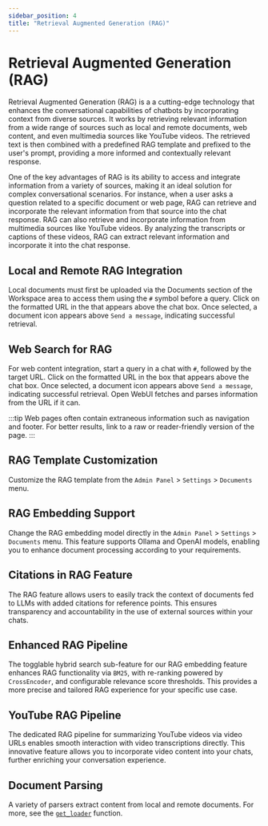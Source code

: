 ```yaml
---
sidebar_position: 4
title: "Retrieval Augmented Generation (RAG)"
---
```


# Retrieval Augmented Generation (RAG)

Retrieval Augmented Generation (RAG) is a a cutting-edge technology that enhances the conversational capabilities of chatbots by incorporating context from diverse sources. It works by retrieving relevant information from a wide range of sources such as local and remote documents, web content, and even multimedia sources like YouTube videos. The retrieved text is then combined with a predefined RAG template and prefixed to the user's prompt, providing a more informed and contextually relevant response.

One of the key advantages of RAG is its ability to access and integrate information from a variety of sources, making it an ideal solution for complex conversational scenarios. For instance, when a user asks a question related to a specific document or web page, RAG can retrieve and incorporate the relevant information from that source into the chat response. RAG can also retrieve and incorporate information from multimedia sources like YouTube videos. By analyzing the transcripts or captions of these videos, RAG can extract relevant information and incorporate it into the chat response.

## Local and Remote RAG Integration

Local documents must first be uploaded via the Documents section of the Workspace area to access them using the `#` symbol before a query. Click on the formatted URL in the that appears above the chat box. Once selected, a document icon appears above `Send a message`, indicating successful retrieval.

## Web Search for RAG

For web content integration, start a query in a chat with `#`, followed by the target URL. Click on the formatted URL in the box that appears above the chat box. Once selected, a document icon appears above `Send a message`, indicating successful retrieval. Open WebUI fetches and parses information from the URL if it can.

:::tip
Web pages often contain extraneous information such as navigation and footer. For better results, link to a raw or reader-friendly version of the page.
:::

## RAG Template Customization

Customize the RAG template from the `Admin Panel` > `Settings` > `Documents` menu.

## RAG Embedding Support

Change the RAG embedding model directly in the `Admin Panel` > `Settings` > `Documents` menu. This feature supports Ollama and OpenAI models, enabling you to enhance document processing according to your requirements.

## Citations in RAG Feature

The RAG feature allows users to easily track the context of documents fed to LLMs with added citations for reference points. This ensures transparency and accountability in the use of external sources within your chats.

## Enhanced RAG Pipeline

The togglable hybrid search sub-feature for our RAG embedding feature enhances RAG functionality via `BM25`, with re-ranking powered by `CrossEncoder`, and configurable relevance score thresholds. This provides a more precise and tailored RAG experience for your specific use case.

## YouTube RAG Pipeline

The dedicated RAG pipeline for summarizing YouTube videos via video URLs enables smooth interaction with video transcriptions directly. This innovative feature allows you to incorporate video content into your chats, further enriching your conversation experience.

## Document Parsing

A variety of parsers extract content from local and remote documents. For more, see the [`get_loader`](https://github.com/open-webui/open-webui/blob/2fa94956f4e500bf5c42263124c758d8613ee05e/backend/apps/rag/main.py#L328) function.
